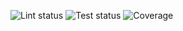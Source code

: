![Lint status](https://github.com/xgmsx/go-url-shortener-ddd/actions/workflows/golangci-lint.yml/badge.svg?branch=main)
![Test status](https://github.com/xgmsx/go-url-shortener-ddd/actions/workflows/coverage.yml/badge.svg?branch=main)
![Coverage](https://img.shields.io/badge/Coverage-8.9%25-red)
